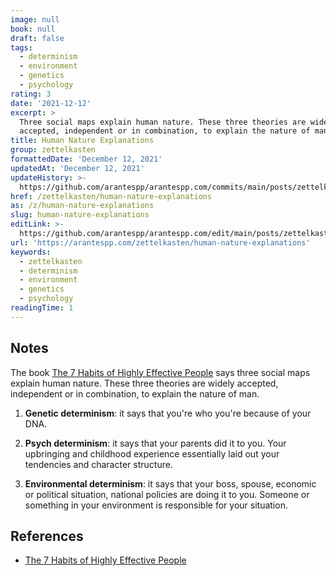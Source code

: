 ```yaml
---
image: null
book: null
draft: false
tags:
  - determinism
  - environment
  - genetics
  - psychology
rating: 3
date: '2021-12-12'
excerpt: >
  Three social maps explain human nature. These three theories are widely
  accepted, independent or in combination, to explain the nature of man.
title: Human Nature Explanations
group: zettelkasten
formattedDate: 'December 12, 2021'
updatedAt: 'December 12, 2021'
updateHistory: >-
  https://github.com/arantespp/arantespp.com/commits/main/posts/zettelkasten/human-nature-explanations.md
href: /zettelkasten/human-nature-explanations
as: /z/human-nature-explanations
slug: human-nature-explanations
editLink: >-
  https://github.com/arantespp/arantespp.com/edit/main/posts/zettelkasten/human-nature-explanations.md
url: 'https://arantespp.com/zettelkasten/human-nature-explanations'
keywords:
  - zettelkasten
  - determinism
  - environment
  - genetics
  - psychology
readingTime: 1
---
```


## Notes

The book [The 7 Habits of Highly Effective People](/b/the-7-habits-of-highly-effective-people) says three social maps explain human nature. These three theories are widely accepted, independent or in combination, to explain the nature of man.

1. **Genetic determinism**: it says that you're who you're because of your DNA.

1. **Psych determinism**: it says that your parents did it to you. Your upbringing and childhood experience essentially laid out your tendencies and character structure.

1. **Environmental determinism**: it says that your boss, spouse, economic or political situation, national policies are doing it to you. Someone or something in your environment is responsible for your situation.

## References

- [The 7 Habits of Highly Effective People](/b/the-7-habits-of-highly-effective-people)
